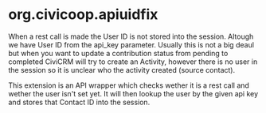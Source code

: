 org.civicoop.apiuidfix
======================

When a rest call is made the User ID is not stored into the session. Altough we have User ID from the api_key parameter. Usually this is not a big deaul but when you want to update a contribution status from pending to completed CiviCRM will try to create an Activity, however there is no user in the session so it is unclear who the activity created (source contact).

This extension is an API wrapper which checks wether it is a rest call and wether the user isn't set yet. It will then lookup the user by the given api key and stores that Contact ID into the session.
